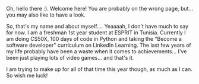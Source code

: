 Oh, hello there :).
Welcome here! You are probably on the wrong page, but... you may also like to have a look.

So, that's my name and about myself.... Yeaaaah, I don't have much to say for now.
I am a freshman 1st year student at ESPRIT in Tunisia.
Currently I am doing CS50X, 100 days of code in Python and taking the "Become a software developer" curriculum on LinkedIn Learning.
The last few years of my life probably have been a waste when it comes to achievements...
I've been just playing lots of video games... and that's it.

I am trying to make up for all of that time this year though, as much as I can.
So wish me luck!
